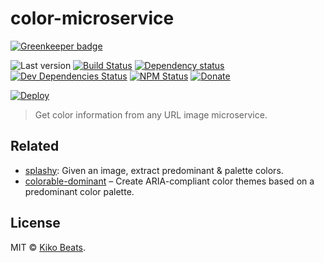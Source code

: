 # color-microservice

[![Greenkeeper badge](https://badges.greenkeeper.io/Kikobeats/color-microservice.svg)](https://greenkeeper.io/)

![Last version](https://img.shields.io/github/tag/Kikobeats/color-microservice.svg?style=flat-square)
[![Build Status](https://img.shields.io/travis/Kikobeats/color-microservice/master.svg?style=flat-square)](https://travis-ci.org/Kikobeats/color-microservice)
[![Dependency status](https://img.shields.io/david/Kikobeats/color-microservice.svg?style=flat-square)](https://david-dm.org/Kikobeats/color-microservice)
[![Dev Dependencies Status](https://img.shields.io/david/dev/Kikobeats/color-microservice.svg?style=flat-square)](https://david-dm.org/Kikobeats/color-microservice#info=devDependencies)
[![NPM Status](https://img.shields.io/npm/dm/color-microservice.svg?style=flat-square)](https://www.npmjs.org/package/color-microservice)
[![Donate](https://img.shields.io/badge/donate-paypal-blue.svg?style=flat-square)](https://paypal.me/Kikobeats)

[![Deploy](https://www.herokucdn.com/deploy/button.svg)](https://heroku.com/deploy)

> Get color information from any URL image microservice.

## Related

- [splashy](https://github.com/kikobeats/splashy): Given an image, extract predominant & palette colors.
- [colorable-dominant](https://github.com/Kikobeats/colorable-dominant) – Create ARIA-compliant color themes based on a predominant color palette.

## License

MIT © [Kiko Beats](https://github.com/Kikobeats).
